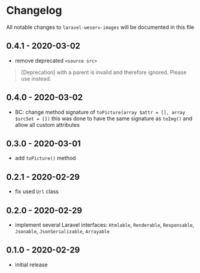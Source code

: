# Changelog

All notable changes to `laravel-weserv-images` will be documented in this file

## 0.4.1 - 2020-03-02

- remove deprecated `<source src>`
> [Deprecation] <source src> with a <picture> parent is invalid and therefore ignored. Please use <source srcset> instead.

## 0.4.0 - 2020-03-02

- BC: change method signature of `toPicture(array $attr = [], array $srcSet = [])`
this was done to have the same signature as `toImg()` and allow all custom attributes

## 0.3.0 - 2020-03-01

- add `toPicture()` method

## 0.2.1 - 2020-02-29

- fix used `Url` class

## 0.2.0 - 2020-02-29

- implement several Laravel interfaces: `Htmlable`, `Renderable`, `Responsable`, `Jsonable`, `JsonSerializable`, `Arrayable`

## 0.1.0 - 2020-02-29

- initial release
